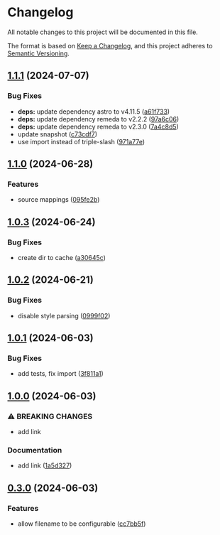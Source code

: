 # Changelog

All notable changes to this project will be documented in this file.

The format is based on [Keep a Changelog](https://keepachangelog.com/en/1.1.0/),
and this project adheres to [Semantic Versioning](https://semver.org/spec/v2.0.0.html).

## [1.1.1](https://github.com/shepherdjerred/webring/compare/v1.1.0...v1.1.1) (2024-07-07)


### Bug Fixes

* **deps:** update dependency astro to v4.11.5 ([a61f733](https://github.com/shepherdjerred/webring/commit/a61f733cbd3f7bd659d4a608f58473885a5bcc61))
* **deps:** update dependency remeda to v2.2.2 ([97a6c06](https://github.com/shepherdjerred/webring/commit/97a6c064138e0c204e231efb2ca45defd82b61f9))
* **deps:** update dependency remeda to v2.3.0 ([7a4c8d5](https://github.com/shepherdjerred/webring/commit/7a4c8d51ad5722be0a8dced10eb0b14a279b0bf6))
* update snapshot ([c73cdf7](https://github.com/shepherdjerred/webring/commit/c73cdf779433e6e7e8c5f2beee3fb2aefec9a0e0))
* use import instead of triple-slash ([971a77e](https://github.com/shepherdjerred/webring/commit/971a77ecd0c612850faeb9d16f7775d3e7ca7253))

## [1.1.0](https://github.com/shepherdjerred/webring/compare/v1.0.3...v1.1.0) (2024-06-28)


### Features

* source mappings ([095fe2b](https://github.com/shepherdjerred/webring/commit/095fe2be44e25547271730a5611d4710609cdf8d))

## [1.0.3](https://github.com/shepherdjerred/webring/compare/v1.0.2...v1.0.3) (2024-06-24)


### Bug Fixes

* create dir to cache ([a30645c](https://github.com/shepherdjerred/webring/commit/a30645c11d2afe91f7802c91b2c82eef9a97c717))

## [1.0.2](https://github.com/shepherdjerred/webring/compare/v1.0.1...v1.0.2) (2024-06-21)


### Bug Fixes

* disable style parsing ([0999f02](https://github.com/shepherdjerred/webring/commit/0999f025b4e9970a20bde8c1ffce1248ce38f3b7))

## [1.0.1](https://github.com/shepherdjerred/webring/compare/v1.0.0...v1.0.1) (2024-06-03)


### Bug Fixes

* add tests, fix import ([3f811a1](https://github.com/shepherdjerred/webring/commit/3f811a18fae9186795f5d34cb0d4bbdd20f2a5df))

## [1.0.0](https://github.com/shepherdjerred/webring/compare/v0.3.0...v1.0.0) (2024-06-03)


### ⚠ BREAKING CHANGES

* add link

### Documentation

* add link ([1a5d327](https://github.com/shepherdjerred/webring/commit/1a5d327a002785809e84aab70b19d18dd135f78b))

## [0.3.0](https://github.com/shepherdjerred/webring/compare/v0.2.0...v0.3.0) (2024-06-03)

### Features

- allow filename to be configurable ([cc7bb5f](https://github.com/shepherdjerred/webring/commit/cc7bb5f3139f306952d03568fc63cc9fcbfaad5e))
